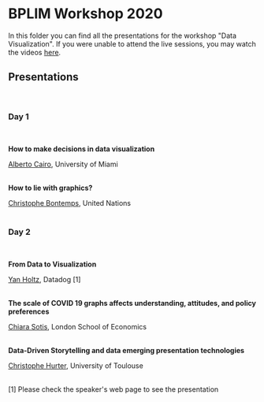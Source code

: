 # BPLIM Workshop 2020

In this folder you can find all the presentations for the workshop "Data Visualization". If you were unable to attend the live sessions, you may watch the videos [here](https://www.youtube.com/playlist?list=PLUZo4TFBklMYZhiVPzuV_Oxaqay2WbQIM).

## Presentations

<br/>

### Day 1

<br/>

**How to make decisions in data visualization**

[Alberto Cairo](http://albertocairo.com/), University of Miami<br/><br/>

**How to lie with graphics?**

[Christophe Bontemps](https://www.linkedin.com/in/cbontemps/), United Nations<br/><br/>


### Day 2

<br/>

**From Data to Visualization**

[Yan Holtz](https://www.yan-holtz.com/), Datadog [1]<br/><br/>

**The scale of COVID 19 graphs affects understanding, attitudes, and policy preferences** 

[Chiara Sotis](https://www.lse.ac.uk/geography-and-environment/people/phd-students/chiara-sotis), London School of Economics<br/><br/>

**Data-Driven Storytelling and data emerging presentation technologies**

[Christophe Hurter](http://recherche.enac.fr/~hurter/), University of Toulouse<br/><br/>

[1] Please check the speaker's web page to see the presentation

